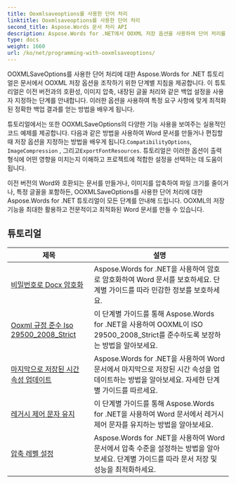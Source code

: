 ```yaml
---
title: Ooxmlsaveoptions를 사용한 단어 처리
linktitle: Ooxmlsaveoptions를 사용한 단어 처리
second_title: Aspose.Words 문서 처리 API
description: Aspose.Words for .NET에서 OOXML 저장 옵션을 사용하여 단어 처리를 배우세요. OOXML 형식으로 Word 문서를 저장하고 조작하고 사용자 정의하기 위한 포괄적인 튜토리얼과 샘플 코드.
type: docs
weight: 1660
url: /ko/net/programming-with-ooxmlsaveoptions/
---
```

OOXMLSaveOptions를 사용한 단어 처리에 대한 Aspose.Words for .NET 튜토리얼은 문서에서 OOXML 저장 옵션을 조작하기 위한 단계별 지침을 제공합니다. 이 튜토리얼은 이전 버전과의 호환성, 이미지 압축, 내장된 글꼴 처리와 같은 백업 설정을 사용자 지정하는 단계를 안내합니다. 이러한 옵션을 사용하여 특정 요구 사항에 맞게 최적화된 정확한 백업 결과를 얻는 방법을 배우게 됩니다.

 튜토리얼에서는 또한 OOXMLSaveOptions의 다양한 기능 사용을 보여주는 실용적인 코드 예제를 제공합니다. 다음과 같은 방법을 사용하여 Word 문서를 만들거나 편집할 때 저장 옵션을 지정하는 방법을 배우게 됩니다.`CompatibilityOptions`, `ImageCompression` , 그리고`ExportFontResources`. 튜토리얼은 이러한 옵션이 출력 형식에 어떤 영향을 미치는지 이해하고 프로젝트에 적합한 설정을 선택하는 데 도움이 됩니다.

이전 버전의 Word와 호환되는 문서를 만들거나, 이미지를 압축하여 파일 크기를 줄이거나, 특정 글꼴을 포함하든, OOXMLSaveOptions를 사용한 단어 처리에 대한 Aspose.Words for .NET 튜토리얼이 모든 단계를 안내해 드립니다. OOXML의 저장 기능을 최대한 활용하고 전문적이고 최적화된 Word 문서를 만들 수 있습니다.

 ## 튜토리얼
| 제목 | 설명 |
| --- | --- |
| [비밀번호로 Docx 암호화](./encrypt-docx-with-password/) | Aspose.Words for .NET을 사용하여 암호로 암호화하여 Word 문서를 보호하세요. 단계별 가이드를 따라 민감한 정보를 보호하세요. |
| [Ooxml 규정 준수 Iso 29500_2008_Strict](./ooxml-compliance-iso-29500_2008_strict/) | 이 단계별 가이드를 통해 Aspose.Words for .NET을 사용하여 OOXML이 ISO 29500_2008_Strict를 준수하도록 보장하는 방법을 알아보세요. |
| [마지막으로 저장된 시간 속성 업데이트](./update-last-saved-time-property/) | Aspose.Words for .NET을 사용하여 Word 문서에서 마지막으로 저장된 시간 속성을 업데이트하는 방법을 알아보세요. 자세한 단계별 가이드를 따르세요. |
| [레거시 제어 문자 유지](./keep-legacy-control-chars/) | 이 단계별 가이드를 통해 Aspose.Words for .NET을 사용하여 Word 문서에서 레거시 제어 문자를 유지하는 방법을 알아보세요. |
| [압축 레벨 설정](./set-compression-level/) | Aspose.Words for .NET을 사용하여 Word 문서에서 압축 수준을 설정하는 방법을 알아보세요. 단계별 가이드를 따라 문서 저장 및 성능을 최적화하세요. |